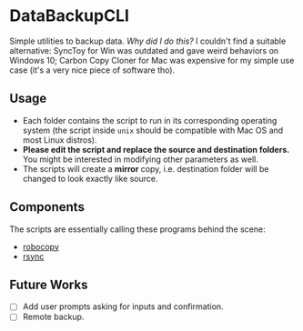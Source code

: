# DataBackupCLI
Simple utilities to backup data. *Why did I do this?* I couldn't find a suitable alternative: SyncToy for Win was outdated and gave weird behaviors on Windows 10; Carbon Copy Cloner for Mac was expensive for my simple use case (it's a very nice piece of software tho). 

## Usage
- Each folder contains the script to run in its corresponding operating system (the script inside `unix` should be compatible with Mac OS and most Linux distros). 
- **Please edit the script and replace the source and destination folders.** You might be interested in modifying other parameters as well.
- The scripts will create a **mirror** copy, i.e. destination folder will be changed to look exactly like source. 

## Components
The scripts are essentially calling these programs behind the scene:
- [robocopy](https://docs.microsoft.com/en-us/powershell/module/microsoft.powershell.utility/?view=powershell-7.1)
- [rsync](https://www.man7.org/linux/man-pages/man1/rsync.1.html)

## Future Works
- [ ] Add user prompts asking for inputs and confirmation. 
- [ ] Remote backup. 
